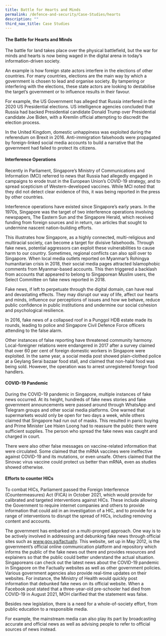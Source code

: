 ```yaml
---
title: Battle for Hearts and Minds
permalink: /defence-and-security/Case-Studies/hearts
description: ""
third_nav_title: Case Studies
---
```

#### The Battle for Hearts and Minds

The battle for land takes place over the physical battlefield, but the war for minds and hearts is now being waged in the digital arena in today’s information-driven society. 

An example is how foreign state actors interfere in the elections of other countries. For many countries, elections are the main way by which a government is chosen to lead and organise society. By tampering or interfering with the elections, these state actors are looking to destabilise the target’s government or to influence results in their favour. 

For example, the US Government has alleged that Russia interfered in the 2020 US Presidential elections.  US intelligence agencies concluded that Russia had backed Presidential candidate Donald Trump over Presidential candidate Joe Biden, with a Kremlin official attempting to discredit the election process.

In the United Kingdom, domestic unhappiness was exploited during the referendum on Brexit in 2016. Anti-immigration falsehoods were propagated by foreign-linked social media accounts to build a narrative that the government had failed to protect its citizens.

#### Interference Operations

Recently in Parliament, Singapore’s Ministry of Communications and Information (MCI) referred to news that Russia had allegedly engaged in campaigns to erode trust in the European Union’s COVID-19 strategy, and to spread scepticism of Western-developed vaccines. While MCI noted that they did not detect clear evidence of this, it was being reported in the press by other countries.

Interference operations have existed since Singapore’s early years. In the 1970s, Singapore was the target of two interference operations involving newspapers, The Eastern Sun and the Singapore Herald, which received funding from foreign sources and in return, ran articles that sought to undermine nascent nation-building efforts. 

This illustrates how Singapore, as a highly connected, multi-religious and multiracial society, can become a target for divisive falsehoods. Through fake news, potential aggressors can exploit these vulnerabilities to cause harm to our country. Sometimes, regional conflicts can also spill over to Singapore. When local media outlets reported on Myanmar’s Rohingya humanitarian crisis in 2018, their social media pages attracted Islamophobic comments from Myanmar-based accounts. This then triggered a backlash from accounts that appeared to belong to Singaporean Muslim users, the Select Committee on fake news reported in 2018.

Fake news, if left to perpetuate through the digital domain, can have real and devastating effects. They may disrupt our way of life, affect our hearts and minds, influence our perceptions of issues and how we behave, reduce public confidence in public institutions and undermine our social cohesion and psychological resilience. 

In 2016, fake news of a collapsed roof in a Punggol HDB estate made its rounds, leading to police and Singapore Civil Defence Force officers attending to the false alarm.

Other instances of false reporting have threatened community harmony. Local-foreigner relations were endangered in 2017 after a survey claimed that over 60 per cent of foreign domestic workers in Singapore were exploited. In the same year, a social media post showed plain-clothed police at a Geylang Serai bazaar food stall, and claimed that non-halal food was being sold. However, the operation was to arrest unregistered foreign food handlers.

#### COVID-19 Pandemic 

During the COVID-19 pandemic in Singapore, multiple instances of fake news occurred. At its height, hundreds of fake news stories and fake government announcements were passed around through WhatsApp and Telegram groups and other social media platforms. One warned that supermarkets would only be open for two days a week, while others claimed that Singapore had run out of masks. This resulted in panic buying and Prime Minister Lee Hsien Loong had to reassure the public there were sufficient supplies. The person who spread the fake news was caught and charged in court.

There were also other false messages on vaccine-related information that were circulated. Some claimed that the mRNA vaccines were ineffective against COVID-19 and its mutations, or even unsafe. Others claimed that the Sinovac virus vaccine could protect us better than mRNA, even as studies showed otherwise.

#### Efforts to counter HICs

To combat HICs, Parliament passed the Foreign Interference (Countermeasures) Act (FICA) in October 2021, which would provide for calibrated and targeted interventions against HICs. These include allowing the Government to require internet companies and others to provide information that could aid in an investigation of a HIC, and to provide for a range of interventions to disrupt the spread of HICs, including removing content and accounts. 

The government has embarked on a multi-pronged approach. One way is to be actively involved in addressing and debunking fake news through official sites such as www.gov.sg/factually. This website, set up in May 2012, is the government’s official online communication platform and repository which informs the public of the fake news out there and provides resources and explainers so that the public could better understand the actual situation. Singaporeans can check out the latest news about the COVID-19 pandemic in Singapore on the Factually websites as well as other government policies. Various government agencies also provide real-time updates on their websites. For instance, the Ministry of Health would quickly post information that debunked fake news on its official website. When a Facebook post stated that a three-year-old pre-schooler had died from COVID-19 in August 2021, MOH clarified that the statement was false.

Besides new legislation, there is a need for a whole-of-society effort, from public education to a responsible media.

For example, the mainstream media can also play its part by broadcasting accurate and official news as well as advising people to refer to official sources of news instead.


